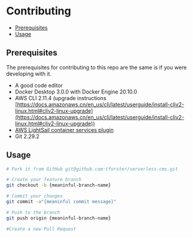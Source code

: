 # Contributing <!-- omit in toc -->

- [Prerequisites](#prerequisites)
- [Usage](#usage)

## Prerequisites

The prerequisites for contributing to this repo are the same is if you were developing with it.

- A good code editor
- Docker Desktop 3.0.0 with Docker Engine 20.10.0
- AWS CLI 2.11.4 (upgrade instructions [https://docs.amazonaws.cn/en_us/cli/latest/userguide/install-cliv2-linux.html#cliv2-linux-upgrade](https://docs.amazonaws.cn/en_us/cli/latest/userguide/install-cliv2-linux.html#cliv2-linux-upgrade))
- [AWS LightSail container services plugin](https://lightsail.aws.amazon.com/ls/docs/en_us/articles/amazon-lightsail-install-software)
- Git 2.29.2

## Usage

```sh
# Fork it from GitHub git@github.com:tforster/serverless-cms.git

# Create your feature branch
git checkout -b {meaninful-branch-name}

# Commit your changes
git commit -a"{meaninful commit message}"

# Push to the branch
git push origin {meaninful-branch-name}

#Create a new Pull Request
```
